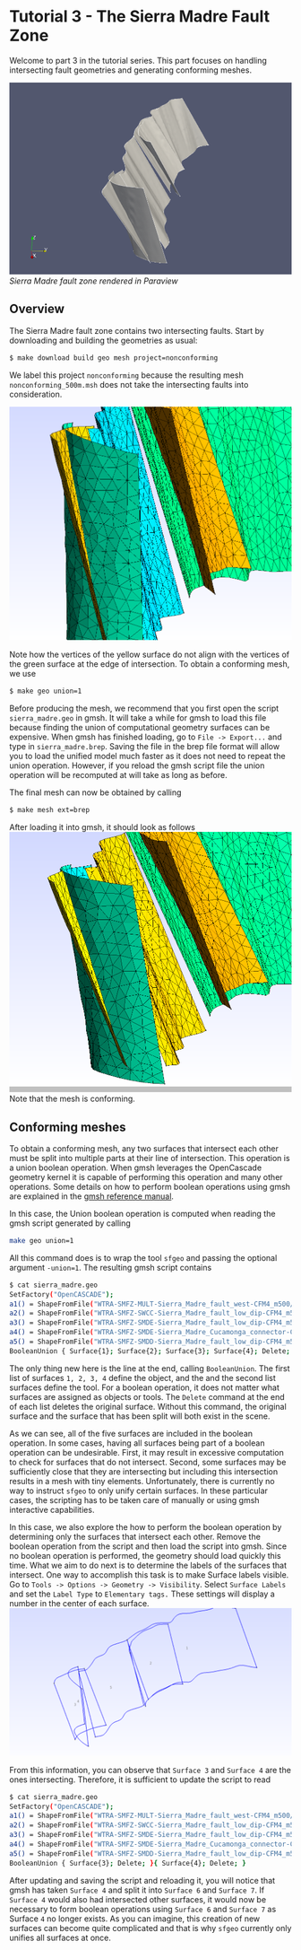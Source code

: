 # Tutorial 3 - The Sierra Madre Fault Zone 

Welcome to part 3 in the tutorial series. This part focuses on handling
intersecting fault geometries and generating conforming meshes.

![](figures/sierra_madre.png)
*Sierra Madre fault zone rendered in Paraview*


## Overview

The Sierra Madre fault zone contains two intersecting faults. Start by
downloading and building the geometries as usual:
```bash
$ make download build geo mesh project=nonconforming
```
We label this project `nonconforming` because the resulting mesh
`nonconforming_500m.msh` does not take the intersecting faults into consideration.

![](figures/nonconforming.png)

Note how the vertices of the yellow surface do not align with the vertices of
the green surface at the edge of intersection. To obtain a conforming mesh, we
use
```bash
$ make geo union=1
```
Before producing the mesh, we recommend that you first open the script
`sierra_madre.geo` in gmsh. It will take a while for gmsh to load this file
because finding the union of computational geometry surfaces can be expensive.
When gmsh has finished loading, go to `File -> Export...` and type in
`sierra_madre.brep`. Saving the file in the brep file format will allow you to
load the unified model much faster as it does not need to repeat the union
operation. However, if you reload the gmsh script file the union operation will
be recomputed at will take as long as before.

The final mesh can now be obtained by calling
```bash
$ make mesh ext=brep
```
After loading it into gmsh, it should look as follows
![](figures/conforming.png)
Note that the mesh is conforming.

## Conforming meshes
To obtain a conforming mesh, any two surfaces that intersect each other must be
split into multiple parts at their line of intersection. This operation is
a union boolean operation. When gmsh leverages the OpenCascade geometry kernel
it is capable of performing this operation and many other operations. Some
details on how to perform boolean operations using gmsh are explained in the
[gmsh reference manual](http://gmsh.info/doc/texinfo/gmsh.html). 

In this case, the Union boolean operation is computed when reading the gmsh
script generated by calling
```bash 
make geo union=1
```
All this command does is to wrap the tool `sfgeo` and passing the optional
argument `-union=1`. The resulting gmsh script contains
```bash
$ cat sierra_madre.geo
SetFactory("OpenCASCADE");
a1() = ShapeFromFile("WTRA-SMFZ-MULT-Sierra_Madre_fault_west-CFM4_m500/iges/surface_0.igs");
a2() = ShapeFromFile("WTRA-SMFZ-SWCC-Sierra_Madre_fault_low_dip-CFM4_m500/iges/surface_0.igs");
a3() = ShapeFromFile("WTRA-SMFZ-SMDE-Sierra_Madre_fault_low_dip-CFM4_m500/iges/surface_0.igs");
a4() = ShapeFromFile("WTRA-SMFZ-SMDE-Sierra_Madre_Cucamonga_connector-CFM5_m500/iges/surface_0.igs");
a5() = ShapeFromFile("WTRA-SMFZ-SMDD-Sierra_Madre_fault_low_dip-CFM4_m500/iges/surface_0.igs");
BooleanUnion { Surface{1}; Surface{2}; Surface{3}; Surface{4}; Delete; }{ Surface{5}; Delete; }
```
The only thing new here is the line at the end, calling `BooleanUnion`. The
first list of surfaces `1, 2, 3, 4` define the object, and
the and the second list surfaces define the tool. For a boolean operation, it
does not matter what surfaces are assigned as objects or tools. The `Delete`
command at the end of each list deletes the original surface. Without this
command, the original surface and the surface that has been split will both
exist in the scene. 

As we can see,
all of the five surfaces are included in the boolean operation. In some cases,
having all surfaces being part of a boolean operation can be undesirable. First,
it may result in excessive computation to check for surfaces that do not
intersect. Second, some surfaces may be sufficiently close that they are
intersecting but including this intersection results in a mesh with tiny
elements. Unfortunately, there is currently no way to instruct `sfgeo` to only
unify certain surfaces. In these particular cases, the scripting has to be taken
care of manually or using gmsh interactive capabilities. 

In this case, we also explore the how to perform the boolean operation by
determining only the surfaces that intersect each other. Remove the boolean
operation from the script and then load the script into gmsh. Since no boolean
operation is performed, the geometry should load quickly this time. What we aim
to do next is to determine the labels of the surfaces that intersect. One way to
accomplish this task is to make Surface labels visible. Go to `Tools -> Options
-> Geometry -> Visibility`. Select `Surface Labels` and set the `Label Type` to
`Elementary tags.` These settings will display a number in the center of each
surface.
![](figures/surface_labels.png)

From this information, you can observe that `Surface 3` and `Surface 4` are the ones
intersecting. Therefore, it is sufficient to update the script to read
```bash
$ cat sierra_madre.geo
SetFactory("OpenCASCADE");
a1() = ShapeFromFile("WTRA-SMFZ-MULT-Sierra_Madre_fault_west-CFM4_m500/iges/surface_0.igs");
a2() = ShapeFromFile("WTRA-SMFZ-SWCC-Sierra_Madre_fault_low_dip-CFM4_m500/iges/surface_0.igs");
a3() = ShapeFromFile("WTRA-SMFZ-SMDE-Sierra_Madre_fault_low_dip-CFM4_m500/iges/surface_0.igs");
a4() = ShapeFromFile("WTRA-SMFZ-SMDE-Sierra_Madre_Cucamonga_connector-CFM5_m500/iges/surface_0.igs");
a5() = ShapeFromFile("WTRA-SMFZ-SMDD-Sierra_Madre_fault_low_dip-CFM4_m500/iges/surface_0.igs");
BooleanUnion { Surface{3}; Delete; }{ Surface{4}; Delete; }
```
After updating and saving the script and reloading it, you will notice that gmsh
has taken `Surface 4` and split it into `Surface 6` and `Surface 7`. If `Surface
4` would also had intersected other surfaces, it would now be necessary to form
boolean operations using `Surface 6` and `Surface 7` as Surface `4` no longer
exists. As you can imagine, this creation of new surfaces can become quite
complicated and that is why `sfgeo` currently only unifies all surfaces at once.

